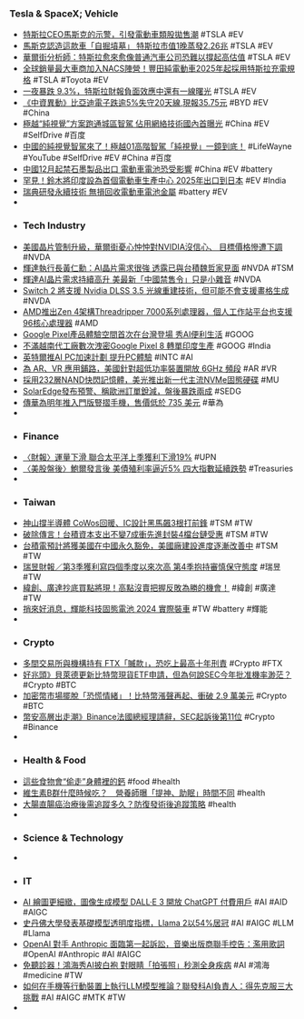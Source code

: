 ### Tesla & SpaceX; Vehicle
- [特斯拉CEO馬斯克的示警，引發電動車類股拋售潮](https://uanalyze.com.tw/articles/548313937) #TSLA #EV
- [馬斯克認造這款車「自掘墳墓」 特斯拉市值1晚蒸發2.26兆](https://tw.news.yahoo.com/馬斯克認造這款車-自掘墳墓-特斯拉市值1晚蒸發2-26兆-073517717.html) #TSLA #EV
- [華爾街分析師：特斯拉愈來愈像普通汽車公司恐難以撐起高估值](https://news.cnyes.com/news/id/5352141) #TSLA #EV
- [全球銷量最大車商加入NACS陣營！豐田純電動車2025年起採用特斯拉充電規格](https://news.cnyes.com/news/id/5351603) #TSLA #Toyota #EV
- [一夜暴跌 9.3%，特斯拉財報負面效應中還有一線曙光](https://finance.technews.tw/2023/10/20/tesla-stock-price-drop-cause-financial-report/) #TSLA #EV
- [《中資異動》比亞迪電子跌逾5%失守20天線,現報35.75元](https://m.cnyes.com/news/id/5352399) #BYD #EV #China
- [極越“純視覺”方案跑通城區智駕 佔用網絡技術國內首曝光](https://portal.sina.com.hk/technology/technology-news/sina/2023/10/17/577074/極越純視覺方案跑通城區智駕-佔用網絡技術國/) #China #EV #SelfDrive #百度
- [中國的純視覺智駕來了！極越01高階智駕「純視覺」一鏡到底！](https://www.youtube.com/watch?v=GMXkZ6IDaJk) #LifeWayne #YouTube #SelfDrive #EV #China #百度
- [中國12月起禁石墨製品出口 電動車電池恐受影響](https://ec.ltn.com.tw/article/breakingnews/4464310) #China #EV #battery
- [罕見！鈴木將印度設為首個電動車生產中心 2025年出口到日本](https://ec.ltn.com.tw/article/breakingnews/4464649) #EV #India
- [瑞典研發永續技術 無損回收電動車電池金屬](https://www.merit-times.com/NewsPage.aspx?unid=863626) #battery #EV
-
- ### Tech Industry
- [美國晶片管制升級，華爾街憂心忡忡對NVIDIA沒信心、 目標價格慘遭下調](https://www.techbang.com/posts/110469-us-chip-regulation-has-escalated-wall-street-is-worried-that) #NVDA
- [輝達執行長黃仁勳：AI晶片需求很強 透露已與台積魏哲家見面](https://money.udn.com/money/story/11162/7517355) #NVDA #TSM
- [輝達AI晶片需求持續高升 美最新「中國禁售令」只是小雜音](https://news.cnyes.com/news/id/5351601) #NVDA
- [Switch 2 將支援 Nvidia DLSS 3.5 光線重建技術，但可能不會支援畫格生成](https://ccc.technews.tw/2023/10/20/switch-2-will-support-nvidia-dlss3-5-ray-reconstruction-but-might-not-the-frame-generation/) #NVDA
- [AMD推出Zen 4架構Threadripper 7000系列處理器，個人工作站平台也支援96核心處理器](https://www.techbang.com/posts/110502-amd-threadripper-7000) #AMD
- [Google Pixel產品體驗空間首次在台灣登場 秀AI便利生活](https://udn.com/news/story/7240/7518849) #GOOG
- [不滿越南代工廠數次洩密Google Pixel 8 轉單印度生產](https://m.eprice.com.tw/mobile/talk/4541/5802221/1) #GOOG #India
- [英特爾推AI PC加速計劃 提升PC體驗](https://www.chinatimes.com/realtimenews/20231020002528-260410) #INTC #AI
- [為 AR、VR 應用鋪路，美國針對超低功率裝置開放 6GHz 頻段](https://technews.tw/2023/10/20/fcc-permits-very-low-power-device-operations-in-6ghz-band/) #AR #VR
- [採用232層NAND快閃記憶體，美光推出新一代主流NVMe固態硬碟](https://www.ithome.com.tw/review/159364) #MU
- [SolarEdge發布預警、稱歐洲訂單銳減，盤後暴跌兩成](https://www.moneydj.com/kmdj/news/newsviewer.aspx?a=1df01fdf-c1e1-46b1-a89b-69070f2543c7) #SEDG
- [傳華為明年推入門版豎摺手機，售價低於 735 美元](https://technews.tw/2023/10/20/huawei-flip-type-foldable-phone-2024-rumor/) #華為
-
- ### Finance
- [〈財報〉運量下滑 聯合太平洋上季獲利下滑19%](https://m.cnyes.com/news/id/5351488) #UPN
- [〈美股盤後〉鮑爾發言後 美債殖利率逼近5% 四大指數延續跌勢](https://m.cnyes.com/news/id/5351596) #Treasuries
-
- ### Taiwan
- [神山撐半導體 CoWos回暖、IC設計黑馬飆3根打前鋒](https://tw.stock.yahoo.com/news/台北股市-神山撐半導體-cowos回暖-ic設計黑馬飆3根打前鋒-030126877.html) #TSM #TW
- [破除傳言！台積資本支出不變7成衝先進封裝4檔台鏈受惠](https://www.ctee.com.tw/news/20231020700079-439901) #TSM #TW
- [台積電預計將獲美國在中國永久豁免，美國廠建設進度逐漸改善中](https://finance.technews.tw/2023/10/19/tsmc-expected-to-receive-permanent-us-exemption-in-china/) #TSM #TW
- [瑞昱財報／第3季獲利寫四個季度以來次高 第4季抱持審慎保守態度](https://money.udn.com/money/amp/story/5710/7518830) #瑞昱 #TW
- [緯創、廣達抄底買點將現！高點沒賣把握反敗為勝的機會！](https://news.cnyes.com/news/id/5352106) #緯創 #廣達 #TW
- [捎來好消息，輝能科技固態電池 2024 實際裝車](https://technews.tw/2023/10/19/prologium-tech/) #TW #battery #輝能
-
- ### Crypto
- [多間交易所與機構持有 FTX「贓款」，恐吃上最高十年刑責](https://abmedia.io/stolen-ftx-customer-property) #Crypto #FTX
- [好兆頭》貝萊德更新比特幣現貨ETF申請，但為何說SEC今年批准機率渺茫？](https://www.blocktempo.com/blackrock-updates-bitcoin-spot-etf-application/) #Crypto #BTC
- [加密幣市場擺脫「恐慌情緒」！比特幣漲聲再起、衝破 2.9 萬美元](https://blockcast.it/2023/10/20/bitcoin-jumps-to-29k/) #Crypto #BTC
- [幣安高層出走潮》Binance法國總經理請辭，SEC起訴後第11位](https://www.blocktempo.com/binance-france-director-stephanie-cabossioras-resigns/) #Crypto #Binance
-
- ### Health & Food
- [這些食物會“偷走”身體裡的鈣](http://kpzg.people.com.cn/BIG5/n1/2023/1020/c404214-40099898.html) #food #health
- [維生素B群什麼時候吃？　營養師曝「提神、助眠」時間不同](https://news.tvbs.com.tw/health/2278670) #health
- [大腸直腸癌治療後需追蹤多久？防復發術後追蹤策略](https://heho.com.tw/archives/302622) #health
-
- ### Science & Technology
-
- ### IT
- [AI 繪圖更細緻，圖像生成模型 DALL·E 3 開放 ChatGPT 付費用戶](https://technews.tw/2023/10/20/dall-e-3-is-available-to-all-chatgpt-plus-and-enterprise-users/) #AI #AID #AIGC
- [史丹佛大學發表基礎模型透明度指標，Llama 2以54%居冠](https://www.ithome.com.tw/news/159382) #AI #AIGC #LLM #Llama
- [OpenAI 對手 Anthropic 面臨第一起訴訟，音樂出版商聯手控告：濫用歌詞](https://www.inside.com.tw/article/33098-music-publishers-sue-ai-company-anthropic) #OpenAI #Anthropic #AI #AIGC
- [免聽診器！鴻海秀AI披白袍 對眼睛「拍張照」秒測全身疾病](https://tw.news.yahoo.com/免聽診器-鴻海秀ai披白袍-對眼睛-拍張照-秒測全身疾病-050638348.html) #AI #鴻海 #medicine #TW
- [如何在手機等行動裝置上執行LLM模型推論？聯發科AI負責人：得先克服三大挑戰](https://www.ithome.com.tw/news/159359) #AI #AIGC #MTK #TW
-